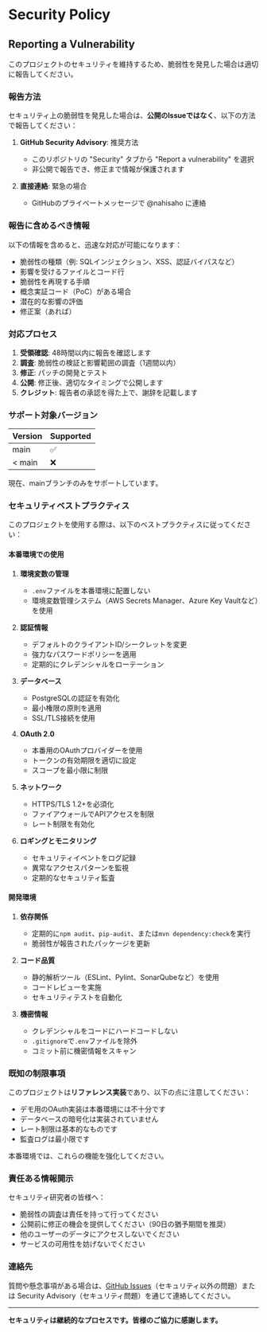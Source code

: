 # Security Policy

## Reporting a Vulnerability

このプロジェクトのセキュリティを維持するため、脆弱性を発見した場合は適切に報告してください。

### 報告方法

セキュリティ上の脆弱性を発見した場合は、**公開のIssueではなく**、以下の方法で報告してください：

1. **GitHub Security Advisory**: 推奨方法
   - このリポジトリの "Security" タブから "Report a vulnerability" を選択
   - 非公開で報告でき、修正まで情報が保護されます

2. **直接連絡**: 緊急の場合
   - GitHubのプライベートメッセージで @nahisaho に連絡

### 報告に含めるべき情報

以下の情報を含めると、迅速な対応が可能になります：

- 脆弱性の種類（例: SQLインジェクション、XSS、認証バイパスなど）
- 影響を受けるファイルとコード行
- 脆弱性を再現する手順
- 概念実証コード（PoC）がある場合
- 潜在的な影響の評価
- 修正案（あれば）

### 対応プロセス

1. **受領確認**: 48時間以内に報告を確認します
2. **調査**: 脆弱性の検証と影響範囲の調査（1週間以内）
3. **修正**: パッチの開発とテスト
4. **公開**: 修正後、適切なタイミングで公開します
5. **クレジット**: 報告者の承認を得た上で、謝辞を記載します

### サポート対象バージョン

| Version | Supported          |
| ------- | ------------------ |
| main    | :white_check_mark: |
| < main  | :x:                |

現在、mainブランチのみをサポートしています。

### セキュリティベストプラクティス

このプロジェクトを使用する際は、以下のベストプラクティスに従ってください：

#### 本番環境での使用

1. **環境変数の管理**
   - `.env`ファイルを本番環境に配置しない
   - 環境変数管理システム（AWS Secrets Manager、Azure Key Vaultなど）を使用

2. **認証情報**
   - デフォルトのクライアントID/シークレットを変更
   - 強力なパスワードポリシーを適用
   - 定期的にクレデンシャルをローテーション

3. **データベース**
   - PostgreSQLの認証を有効化
   - 最小権限の原則を適用
   - SSL/TLS接続を使用

4. **OAuth 2.0**
   - 本番用のOAuthプロバイダーを使用
   - トークンの有効期限を適切に設定
   - スコープを最小限に制限

5. **ネットワーク**
   - HTTPS/TLS 1.2+を必須化
   - ファイアウォールでAPIアクセスを制限
   - レート制限を有効化

6. **ロギングとモニタリング**
   - セキュリティイベントをログ記録
   - 異常なアクセスパターンを監視
   - 定期的なセキュリティ監査

#### 開発環境

1. **依存関係**
   - 定期的に`npm audit`、`pip-audit`、または`mvn dependency:check`を実行
   - 脆弱性が報告されたパッケージを更新

2. **コード品質**
   - 静的解析ツール（ESLint、Pylint、SonarQubeなど）を使用
   - コードレビューを実施
   - セキュリティテストを自動化

3. **機密情報**
   - クレデンシャルをコードにハードコードしない
   - `.gitignore`で`.env`ファイルを除外
   - コミット前に機密情報をスキャン

### 既知の制限事項

このプロジェクトは**リファレンス実装**であり、以下の点に注意してください：

- デモ用のOAuth実装は本番環境には不十分です
- データベースの暗号化は実装されていません
- レート制限は基本的なものです
- 監査ログは最小限です

本番環境では、これらの機能を強化してください。

### 責任ある情報開示

セキュリティ研究者の皆様へ：

- 脆弱性の調査は責任を持って行ってください
- 公開前に修正の機会を提供してください（90日の猶予期間を推奨）
- 他のユーザーのデータにアクセスしないでください
- サービスの可用性を妨げないでください

### 連絡先

質問や懸念事項がある場合は、[GitHub Issues](https://github.com/nahisaho/oneroster-gradebook-reference/issues)（セキュリティ以外の問題）または Security Advisory（セキュリティ問題）を通じて連絡してください。

---

**セキュリティは継続的なプロセスです。皆様のご協力に感謝します。**
